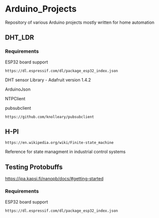 # Arduino_Projects
Repository of various Arduino projects mostly written for home automation

## DHT_LDR
### Requirements
ESP32 board support 
```
https://dl.espressif.com/dl/package_esp32_index.json
```

DHT sensor Library - Adafruit
version 1.4.2

ArduinoJson

NTPClient

pubsubclient
```
https://github.com/knolleary/pubsubclient
```

## H-PI
```
https://en.wikipedia.org/wiki/Finite-state_machine
```

Reference for state managment in industrial control systems

## Testing Protobuffs
https://jpa.kapsi.fi/nanopb/docs/#getting-started

### Requirements
ESP32 board support 
```
https://dl.espressif.com/dl/package_esp32_index.json
```
